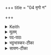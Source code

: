 +++
title = "04 मृगो न"

+++


<details><summary>Keith</summary>

Like a dread beast, evil, roaming the mountains, He hath come from the furthest place [4];  
Sharpening thy lance, thy sharp edge, O Indra,  
Smite the foes, drive away the enemy.
</details>

<details><summary>मूलम्</summary>

मृ॒गो न भी॒मᳵ कु॑च॒रो गि॑रि॒ष्ठाᳶ प॑रा॒वतः॒ [49] आ ज॑गामा॒ पर॑स्याः ।  
सृ॒कँ स॒ँ॒शाय॑ प॒विमि॑न्द्र ति॒ग्मव्ँवि शत्रू॑न्ताढि॒ वि मृधो॑ नुदस्व  ॥
</details>

<details><summary>पद-पाठः</summary>

मृ॒गः । न । भी॒मः । कु॒च॒रः । गि॒रि॒ष्ठा इति॑ गिरि-स्थाः । प॒रा॒वत॒ इति॑ परा-वतः॑ । [49] एति॑ । ज॒गा॒म॒ । पर॑स्याः ॥  
सृ॒कम् । स॒ँ॒शायेति॑ सम्-शाय॑ । प॒विम् । इ॒न्द्र॒ । ति॒ग्मम् । वीति॑ । शत्रून्॑ । ता॒ढि॒ । वीति॑ । मृधः॑ । नु॒द॒स्व॒ ॥ 

</details>

<details><summary>भट्टभास्कर-टीका</summary>

**मृगो न** मृग इव **भीमः** बिभेत्यस्मादिति भीमः । 'भीमादयोऽपादाने' । भयहेतुः व्याघ्रस्सिंहो वा ।  
**कुचरः** कुत्सितं चरति । पचाद्यच् । हिंस्रस्वभावः ।  
**गिरिष्ठाः** पर्वतवासी स इव शत्रून् ताडय ।  
यद्वा - गिरिर् मेघः गजो वा, तत्स्थः । सोर्जस् ।  
**परस्याः** परावतः महतो दूराद्  

**आजगाम** आगच्छति यो भृत्यं रक्षितुम् । पुरुषव्यत्ययो वा, आजगामागच्छसि । 'उपसर्गाच्छन्दसि धात्वर्थे' इति वतिः ।  
आख्यातस्य सांहितिको दीर्घश्छान्दसः । 

स **त्वम्** इत्थमागत्य हे इन्द्र **सृकं** परशरीरादिषु सराशीलं **तिग्मं** प्राग् एव तीक्षणं **पविं** वज्रं **संशाय** निशिती-कृत्य तेनातितीक्ष्णेन शत्रून् **विताढि** विविधं ताडय । ताडयतेर् लोटि शपो लुक्, 'छन्दस्युभयथा' इत्यार्धधातुकत्वाण्णिलोपः । **मृधो** योद्धॄंश् च **विनुदस्व** विविधं नुद विनाशय ॥
</details>

<details><summary>सायण-टीका</summary>

मृगो नेति।  
हे इन्द्र भीमो भयंकरः कुचरः प्राणिभक्षणादिरूपकुत्सिताचरणशीलो गिरिष्ठाः पर्वतनिवासी मृगो न सिंहव्याघ्रादिमृग इव परस्याः परावतो महतो दूरादाजगामास्मद्विरोधिनं हन्तुमागतोऽसि। आजगन्थेति हि शाखान्तरे मध्यमपुरुषः पठितः। सृकं परशरीरादिषु सरणशीलं तिग्मं तीक्ष्णं पविं वज्रं संशाय सम्यक्तीक्ष्णं कृत्वा विशेषेण शत्रूंस्ताडय। मृधो योद्धॄञ्शत्रून्विशेषेण नुदस्व निराकुरु।  
</details>
